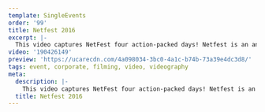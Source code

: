 ```yaml
---
template: SingleEvents
order: '99'
title: Netfest 2016
excerpt: |-
  This video captures NetFest four action-packed days! Netfest is an annual mass netball participation event for 18yrs+ that brings together local, interstate and international participants. The unique event mixes netball, nightlife, sun, sand, surf, plus food and entertainment of the Gold Coast!
video: '190426149'
preview: 'https://ucarecdn.com/4a098034-3bc0-4a1c-b74b-73a39e4dc3d8/'
tags: event, corporate, filming, video, videography
meta:
  description: |-
    This video captures NetFest four action-packed days! Netfest is an annual mass netball participation event for 18yrs+ that brings together local, interstate and international participants. The unique event mixes netball, nightlife, sun, sand, surf, plus food and entertainment of the Gold Coast!
  title: Netfest 2016
---
```

